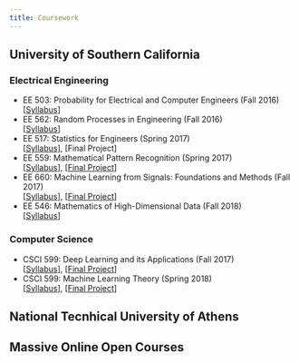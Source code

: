 ```yaml
---
title: Coursework
---
```


## University of Southern California
### Electrical Engineering
* EE 503: Probability for Electrical and Computer Engineers (Fall 2016)  
[[Syllabus](/assets/syl_ee503.pdf)]
* EE 562: Random Processes in Engineering (Fall 2016)  
[[Syllabus](/assets/syl_ee562.pdf)] 
* EE 517: Statistics for Engineers (Spring 2017)  
[[Syllabus](/assets/syl_ee517.pdf)], [Final Project] 
* EE 559: Mathematical Pattern Recognition (Spring 2017)  
[[Syllabus](/assets/syl_ee559.pdf)], [[Final Project](/assets/proj_nf_ee559.pdf)]
* EE 660: Machine Learning from Signals: Foundations and Methods (Fall 2017)  
[[Syllabus](/assets/syl_ee660.pdf)], [[Final Project](/assets/proj_nf_ee660.pdf)] 
* EE 546: Mathematics of High-Dimensional Data (Fall 2018)  
[[Syllabus](/assets/syl_ee546.pdf)]

### Computer Science
* CSCI 599: Deep Learning and its Applications (Fall 2017)  
[[Syllabus](/assets/syl_ee599.pdf)], [[Final Project](https://nikosfl.github.io/sc-scd/)] 
* CSCI 599: Machine Learning Theory (Spring 2018)  
[[Syllabus](http://www.iliasdiakonikolas.org/teaching/Spring18/CSCI599.html)], [[Final Project](/assets/proj_nf_csci599b.pdf)]

## National Tecnhical University of Athens

## Massive Online Open Courses
